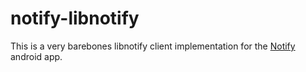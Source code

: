 notify-libnotify
================
This is a very barebones libnotify client implementation for the [Notify](https://github.com/linuxwhatelse/Notify) android app.
